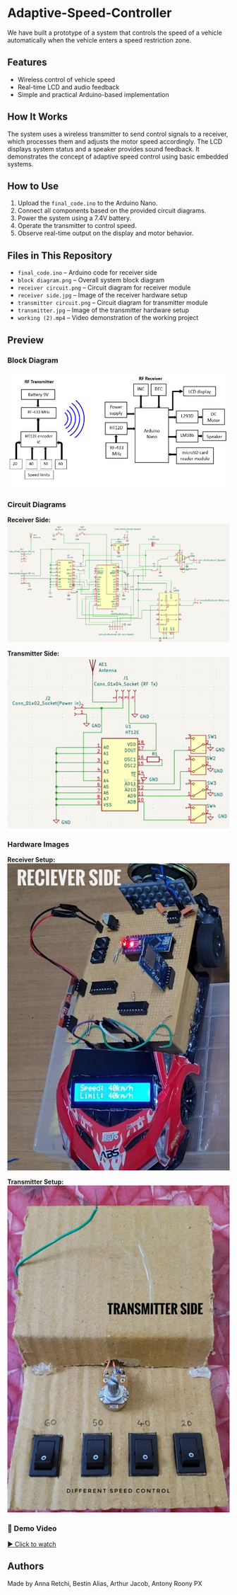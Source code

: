 # Adaptive-Speed-Controller
We have built a prototype of a system that controls the speed of a vehicle automatically when the vehicle enters a speed restriction zone.
## Features
- Wireless control of vehicle speed
- Real-time LCD and audio feedback
- Simple and practical Arduino-based implementation

## How It Works
The system uses a wireless transmitter to send control signals to a receiver, which processes them and adjusts the motor speed accordingly. The LCD displays system status and a speaker provides sound feedback. It demonstrates the concept of adaptive speed control using basic embedded systems.

## How to Use
1. Upload the `final_code.ino` to the Arduino Nano.
2. Connect all components based on the provided circuit diagrams.
3. Power the system using a 7.4V battery.
4. Operate the transmitter to control speed.
5. Observe real-time output on the display and motor behavior.

## Files in This Repository
- `final_code.ino` – Arduino code for receiver side
- `block diagram.png` – Overall system block diagram
- `receiver circuit.png` – Circuit diagram for receiver module
- `receiver side.jpg` – Image of the receiver hardware setup
- `transmitter circuit.png` – Circuit diagram for transmitter module
- `transmitter.jpg` – Image of the transmitter hardware setup
- `working (2).mp4` – Video demonstration of the working project

## Preview

### Block Diagram
![Block Diagram](./block%20diagram.png)

### Circuit Diagrams
**Receiver Side:**  
![Receiver Circuit](./receiver%20circuit.png)

**Transmitter Side:**  
![Transmitter Circuit](./transmitter%20circuit.png)

###  Hardware Images
**Receiver Setup:**  
![Receiver Side](./receiver%20side.jpg)

**Transmitter Setup:**  
![Transmitter](./transmitter.jpg)

### 🎥 Demo Video
[▶️ Click to watch](./working%20(2).mp4)

## Authors
Made by Anna Retchi, Bestin Alias, Arthur Jacob, Antony Roony PX
